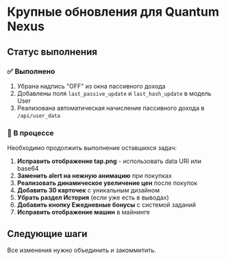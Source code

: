 # Крупные обновления для Quantum Nexus

## Статус выполнения

### ✅ Выполнено
1. Убрана надпись "OFF" из окна пассивного дохода
2. Добавлены поля `last_passive_update` и `last_hash_update` в модель User
3. Реализована автоматическая начисление пассивного дохода в `/api/user_data`

### 🔄 В процессе
Необходимо продолжить выполнение оставшихся задач:

1. **Исправить отображение tap.png** - использовать data URI или base64
2. **Заменить alert на нежную анимацию** при покупках
3. **Реализовать динамическое увеличение цен** после покупок
4. **Добавить 30 карточек** с уникальным дизайном
5. **Убрать раздел История** (если уже есть в выводах)
6. **Добавить кнопку Ежедневные бонусы** с системой заданий
7. **Исправить отображение машин** в майнинге

## Следующие шаги

Все изменения нужно объединить и закоммитить.


